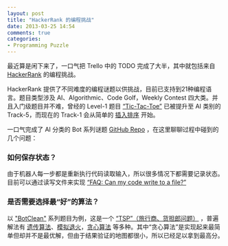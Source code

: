 ```yaml
---
layout: post
title: "HackerRank 的编程挑战"
date: 2013-03-25 14:54
comments: true
categories: 
- Programming Puzzle
---
```

最近算是闲下来了，一口气把 Trello 中的 TODO 完成了大半，其中就包括来自 [HackerRank](http://hackerrank.com) 的编程挑战。

HackerRank 提供了不同难度的编程谜题以供挑战，目前已支持到21种编程语言。题目类型涉及 AI、Algorithmic、Code Golf，Weekly Contest 四大类。并且入门级题目并不难，曾经的 Level-1 题目 [“Tic-Tac-Toe”](https://www.hackerrank.com/challenges/tic-tac-toe) 已被提升至 AI 类别的 Track-5，而现在的 Track-1 会从简单的 [插入排序](https://www.hackerrank.com/challenges/insertionsort1) 开始。

一口气完成了 AI 分类的 Bot 系列谜题 [GitHub Repo](https://github.com/sonicwu/hacker-rank) ，在这里聊聊过程中碰到的几个问题：

### 如何保存状态？

由于机器人每一步都是重新执行代码读取输入，所以很多情况下都需要记录状态。目前可以通过读写文件来实现 [“FAQ: Can my code write to a file?”](https://www.hackerrank.com/faq/can-i-write-to-file)

### 是否需要选择最“好”的算法？

以 ["BotClean"](https://www.hackerrank.com/challenges/botclean) 系列题目为例，这是一个 [“TSP”（旅行商、货担郎问题）](http://en.wikipedia.org/wiki/Travelling_salesman_problem) ，普遍解法有 [遗传算法](https://zh.wikipedia.org/wiki/%E9%81%97%E4%BC%A0%E7%AE%97%E6%B3%95)、[模拟退火](https://zh.wikipedia.org/wiki/%E6%A8%A1%E6%8B%9F%E9%80%80%E7%81%AB)，[贪心算法](https://zh.wikipedia.org/wiki/%E8%B2%AA%E5%BF%83%E6%B3%95) 等多种。其中“贪心算法”是实现起来最简单但却并不是最优解，但由于结果验证的地图都很小，所以已经足以拿到最高分。
